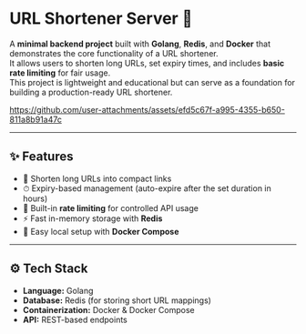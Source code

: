 # URL Shortener Server 🔗

A **minimal backend project** built with **Golang**, **Redis**, and **Docker** that demonstrates the core functionality of a URL shortener.  
It allows users to shorten long URLs, set expiry times, and includes **basic rate limiting** for fair usage.  
This project is lightweight and educational but can serve as a foundation for building a production-ready URL shortener.

https://github.com/user-attachments/assets/efd5c67f-a995-4355-b650-811a8b91a47c




---

## ✨ Features
- 🔗 Shorten long URLs into compact links  
- ⏱ Expiry-based management (auto-expire after the set duration in hours)  
- 🚦 Built-in **rate limiting** for controlled API usage  
- ⚡ Fast in-memory storage with **Redis**  
- 🐳 Easy local setup with **Docker Compose**  

---

## ⚙️ Tech Stack
- **Language:** Golang  
- **Database:** Redis (for storing short URL mappings)  
- **Containerization:** Docker & Docker Compose  
- **API:** REST-based endpoints  

